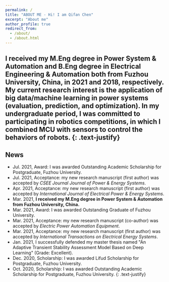 ```yaml
---
permalink: /
title: "ABOUT ME - Hi! I am Qifan Chen"
excerpt: "About me"
author_profile: true
redirect_from: 
  - /about/
  - /about.html
---
```

I received my M.Eng degree in Power System & Automation and B.Eng degree in Electrical Engineering & Automation both from Fuzhou University, China, in 2021 and 2018, respectively.
My current research interest is **the application of big data/machine learning in power systems (evaluation, prediction, and optimization)**.
In my undergraduate period, I was committed to participating in robotics competitions, in which I combined MCU with sensors to control the behaviors of robots.
{: .text-justify}
---

## News

* Jul. 2021, Award: I was awarded Outstanding Academic Scholarship for Postgraduate, Fuzhou University.
* Jul. 2021, Acceptance: my new research manuscript (first author) was accepted by *CSEE Journal Journal of Power & Energy Systems*.
* Apr. 2021, Acceptance: my new research manuscript (first author) was accepted by *International Journal of Electrical Power & Energy Systems*.
* Mar. 2021, **I received my M.Eng degree in Power System & Automation from Fuzhou University, China.**
* Mar. 2021, Award: I was awarded Outstanding Graduate of Fuzhou University.
* Mar. 2021, Acceptance: my new research manuscript (co-author) was accepted by *Electric Power Automation Equipment*.
* Mar. 2021, Acceptance: my new research manuscript (first author) was accepted by *International Transactions on Electrical Energy Systems*.
* Jan. 2021, I successfully defended my master thesis named "An Adaptive Transient Stability Assessment Model Based on Deep Learning" (Grade: Excellent).
* Dec. 2020, Scholarship: I was awarded Lifud Scholarship for Postgraduate, Fuzhou University.
* Oct. 2020, Scholarship: I was awarded Outstanding Academic Scholarship for Postgraduate, Fuzhou University.
{: .text-justify}
